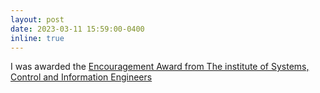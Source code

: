 ```yaml
---
layout: post
date: 2023-03-11 15:59:00-0400
inline: true
---
```


I was awarded the [Encouragement Award from The institute of Systems, Control and Information Engineers](https://www.iscie.or.jp/about/award)